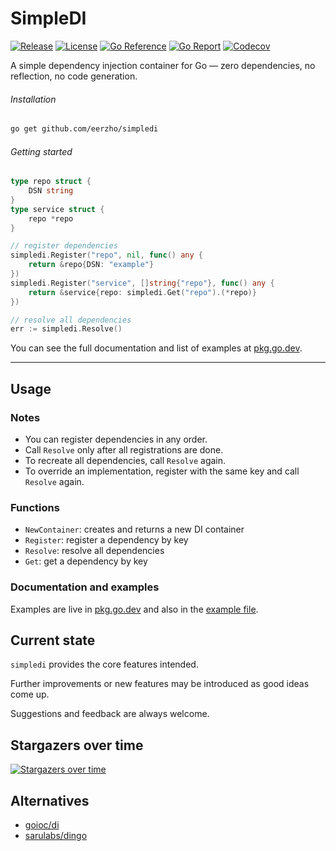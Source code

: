 # SimpleDI

[![Release](https://img.shields.io/github/release/eerzho/simpledi.svg)](https://github.com/eerzho/simpledi/releases/latest)
[![License](https://img.shields.io/github/license/eerzho/simpledi.svg)](https://github.com/eerzho/simpledi/blob/main/LICENSE)
[![Go Reference](https://img.shields.io/badge/go-reference-blue.svg)](https://pkg.go.dev/github.com/eerzho/simpledi)
[![Go Report](https://goreportcard.com/badge/github.com/eerzho/simpledi)](https://goreportcard.com/report/github.com/eerzho/simpledi)
[![Codecov](https://codecov.io/gh/eerzho/simpledi/branch/main/graph/badge.svg)](https://codecov.io/gh/eerzho/simpledi)

A simple dependency injection container for Go — zero dependencies, no reflection, no code generation.

###### Installation

```bash
go get github.com/eerzho/simpledi
```

###### Getting started

```go
type repo struct {
    DSN string
}
type service struct {
    repo *repo
}

// register dependencies
simpledi.Register("repo", nil, func() any {
    return &repo{DSN: "example"}
})
simpledi.Register("service", []string{"repo"}, func() any {
    return &service{repo: simpledi.Get("repo").(*repo)}
})

// resolve all dependencies
err := simpledi.Resolve()
```

You can see the full documentation and list of examples at [pkg.go.dev](https://pkg.go.dev/github.com/eerzho/simpledi).

---

## Usage

### Notes

* You can register dependencies in any order.
* Call `Resolve` only after all registrations are done.
* To recreate all dependencies, call `Resolve` again.
* To override an implementation, register with the same key and call `Resolve` again.

### Functions
* `NewContainer`: creates and returns a new DI container
* `Register`: register a dependency by key
* `Resolve`: resolve all dependencies
* `Get`: get a dependency by key

### Documentation and examples

Examples are live in [pkg.go.dev](https://pkg.go.dev/github.com/eerzho/simpledi)
and also in the [example file](./container_example_test.go).

## Current state

`simpledi` provides the core features intended.

Further improvements or new features may be introduced as good ideas come up.

Suggestions and feedback are always welcome.

## Stargazers over time

[![Stargazers over time](https://starchart.cc/eerzho/simpledi.svg?background=%23FFFFFF&axis=%23333333&line=%236b63ff)](https://starchart.cc/eerzho/simpledi)

## Alternatives

- [goioc/di](https://github.com/goioc/di)
- [sarulabs/dingo](https://github.com/sarulabs/dingo)
